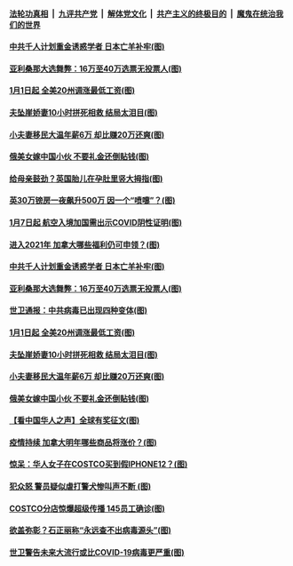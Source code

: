 

####  [法轮功真相](../../../../basic/blob/master/README.md?t=01030801) &nbsp;|&nbsp; [九评共产党](../../../../9ping.md/blob/master/README.md?t=01030801) &nbsp;|&nbsp; [解体党文化](../../../../jtdwh.md/blob/master/README.md?t=01030801)  &nbsp;|&nbsp; [共产主义的终极目的](../../../../gczydzjmd.md/blob/master/README.md?t=01030801) &nbsp;|&nbsp; [魔鬼在统治我们的世界](../../../../mgztzwmdsj.md/blob/master/README.md?t=01030801) 

#### [中共千人计划重金诱惑学者 日本亡羊补牢(图)](../pages/p3/957807.md?t=01030801) 

#### [亚利桑那大选舞弊：16万至40万选票无投票人(图)](../pages/p3/957808.md?t=01030801) 

#### [1月1日起 全美20州调涨最低工资(图)](../pages/p3/957791.md?t=01030801) 

#### [夫坠崖娇妻10小时拼死相救 结局太泪目(图)](../pages/p3/957761.md?t=01030801) 

#### [小夫妻移民大温年薪6万 却比赚20万还爽(图)](../pages/p3/957677.md?t=01030801) 

#### [俄美女嫁中国小伙 不要礼金还倒贴钱(图)](../pages/p3/957662.md?t=01030801) 

#### [给母亲鼓劲？英国胎儿在孕肚里竖大拇指(图)](../pages/p3/957874.md?t=01030801) 

#### [英30万镑房一夜飙升500万 因一个“喷嚏”？(图)](../pages/p3/957872.md?t=01030801) 

#### [1月7日起 航空入境加国需出示COVID阴性证明(图)](../pages/p3/957869.md?t=01030801) 

#### [进入2021年 加拿大哪些福利仍可申领？(图)](../pages/p3/957866.md?t=01030801) 

#### [中共千人计划重金诱惑学者 日本亡羊补牢(图)](../pages/p3/957807.md?t=01030801) 

#### [亚利桑那大选舞弊：16万至40万选票无投票人(图)](../pages/p3/957808.md?t=01030801) 

#### [世卫通报：中共病毒已出现四种变体(图)](../pages/p3/957800.md?t=01030801) 


#### [1月1日起 全美20州调涨最低工资(图)](../pages/p3/957791.md?t=01030801) 


#### [夫坠崖娇妻10小时拼死相救 结局太泪目(图)](../pages/p3/957761.md?t=01030801) 

#### [小夫妻移民大温年薪6万 却比赚20万还爽(图)](../pages/p3/957677.md?t=01030801) 

#### [俄美女嫁中国小伙 不要礼金还倒贴钱(图)](../pages/p3/957662.md?t=01030801) 

#### [【看中国华人之声】全球有奖征文(图)](../pages/p3/953963.md?t=01030801) 

#### [疫情持续 加拿大明年哪些商品将涨价？(图)](../pages/p3/957693.md?t=01030801) 

#### [惊呆：华人女子在COSTCO买到假IPHONE12？(图)](../pages/p3/957668.md?t=01030801) 

#### [犯众怒 警员疑似虐打警犬惨叫声不断 (图)](../pages/p3/957657.md?t=01030801) 

#### [COSTCO分店惊爆超级传播 145员工确诊(图)](../pages/p3/957648.md?t=01030801) 

#### [欲盖弥彰？石正丽称“永远查不出病毒源头”(图)](../pages/p3/957580.md?t=01030801) 

#### [世卫警告未来大流行或比COVID-19病毒更严重(图)](../pages/p3/957572.md?t=01030801) 


